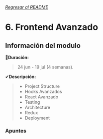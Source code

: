 [*Regresar al README*](https://github.com/PJDev1/mi-block-de-notas/blob/9db1b0dc654ab4e677f598840ebf67b6a9d81a5b/README.md)

# 6. Frontend Avanzado

## Información del modulo

📅**Duración:** 
> 24 jun - 19 jul (4 semanas).

✔**Descripción:**
> - Project Structure <br>
> - Hooks Avanzados <br>
> - React Avanzado <br>
> - Testing <br>
> - Architecture <br>
> - Redux <br>
> - Deployment <br>

### Apuntes 
